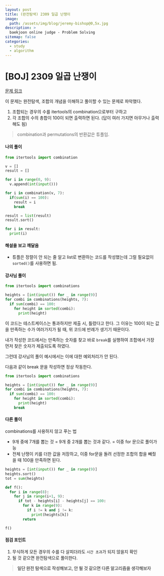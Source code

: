 ```yaml
---
layout: post
title: (완전탐색) 2309 일곱 난쟁이
image:
  path: /assets/img/blog/jeremy-bishop@0,5x.jpg
description: >
  baekjoon online judge - Problem Solving
sitemap: false
categories:
  - study
  - algorithm
---
```


# [BOJ] 2309 일곱 난쟁이

[문제 링크](boj.kr/2309)

이 문제는 완전탐색, 조합의 개념을 이해하고 풀이할 수 있는 문제로 파악했다.

1. 조합되는 경우의 수를 itertools의 combination으로부터 구하고
2. 각 조합의 수의 총합이 100이 되면 출력하면 된다. (답이 여러 가지면 아무거나 출력해도 됨)

> combination과 permutations의 반환값은 튜플임.

#### 나의 풀이

```python
from itertools import combination

v = []
result = []

for i in range(0, 9):
  v.append(int(input()))

for i in combination(v, 7):
  if(sum(i) == 100):
    result = i
    break

result = list(result)
result.sort()

for i in result:
  print(i)
```

#### 해설을 보고 깨달음

* 튜플은 정렬이 안 되는 줄 알고 list로 변환하는 코드를 작성했는데 그럴 필요없이 `sorted()`를 사용하면 됨.


#### 강사님 풀이
```python
from itertools import combinations

heights = [int(input()) for _ in range(9)]
for combi in combinations(heights, 7):
  if sum(combi) == 100:
    for height in sorted(combi):
      print(height)
```

이 코드는 테스트케이스는 통과하지만 제출 시, 틀렸다고 한다.
그 이유는 100이 되는 값을 만족하는 수가 여러가지가 될 때, 위 코드에 반례가 생기기 때문이다.

내가 작성한 코드에서는 만족하는 숫자를 찾고 바로 `break`를 실행하여 조합에서 가장 먼저 찾은 숫자가 제출되도록 하였다.

그런데 강사님의 풀이 예시에서는 이에 대한 예외처리가 안 된다.

다음과 같이 break 문을 작성하면 정상 작동한다.

```python
from itertools import combinations

heights = [int(input()) for _ in range(9)]
for combi in combinations(heights, 7):
  if sum(combi) == 100:
    for height in sorted(combi):
      print(height)
    break
```

#### 다른 풀이

combinations를 사용하지 않고 푸는 법
* 9개 중에 7개를 뽑는 것 = 9개 중 2개를 뽑는 것과 같다. = 이중 for 문으로 풀이가능
* 전체 난쟁이 키를 더한 값을 저장하고, 이중 for문을 돌려 선정한 조합의 합을 빼줬을 때 100을 만족하면 된다.

```python
heights = [int(input()) for _ in range(9)]
heights.sort()
tot = sum(heights)

def f():
  for i in range(8):
    for j in range(i+1, 9):
      if tot - heights[i] - heights[j] == 100:
        for k in range(9):
          if i != k and j != k:
            print(heights[k])
        return

f()
```

#### 점검 포인트

1. 무식하게 모든 경우의 수를 다 살피더라도 `시간 초과`가 되지 않을지 확인
2. 될 것 같으면 완전탐색으로 풀이한다.

> **일단 완전 탐색으로 작성해보고, 안 될 것 같으면 다른 알고리즘을 생각해보자**

